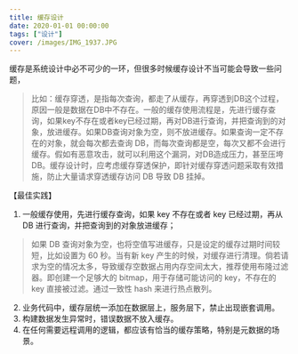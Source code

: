 ```yaml
---
title: 缓存设计
date: 2020-01-01 00:00:00
tags: ["设计"]
cover: /images/IMG_1937.JPG
---
```


缓存是系统设计中必不可少的一环，但很多时候缓存设计不当可能会导致一些问题，

   >比如：缓存穿透，是指每次查询，都走了从缓存，再穿透到DB这个过程，原因一般是数据在DB中不存在。一般的缓存使用流程是，先进行缓存查询，如果key不存在或者key已经过期，再对DB进行查询，并把查询到的对象，放进缓存。如果DB查询对象为空，则不放进缓存。如果查询一定不存在的对象，就会每次都去查询 DB，而每次查询都是空，每次又都不会进行缓存。假如有恶意攻击，就可以利用这个漏洞，对DB造成压力，甚至压垮DB。缓存设计时，应考虑缓存穿透保护，即针对缓存穿透问题采取有效措施，防止大量请求穿透缓存访问 DB 导致 DB 挂掉。

【最佳实践】

1. 一般缓存使用，先进行缓存查询，如果 key 不存在或者 key 已经过期，再从 DB 进行查询，并把查询到的对象放进缓存；

  > 如果 DB 查询对象为空，也将空值写进缓存，只是设定的缓存过期时间较短，比如设置为 60 秒。当有新 key 产生的时候，对缓存进行清理。倘若请求为空的情况太多，导致缓存空数据占用内存空间太大，推荐使用布隆过滤器。即创建一个足够大的 bitmap，用于存储可能访问的 key，不存在的 key 直接被过滤。通过一致性 hash 来进行热点散列。

2. 业务代码中，缓存层统一添加在数据层上，服务层下，禁止出现嵌套调用。
3. 构建数据发生异常时，错误数据不放入缓存。
4. 在任何需要远程调用的逻辑，都应该有恰当的缓存策略，特别是元数据的场景。